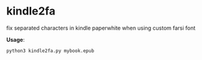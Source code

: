 # kindle2fa
fix separated characters in kindle paperwhite when using custom farsi font


**Usage**:

    python3 kindle2fa.py mybook.epub
